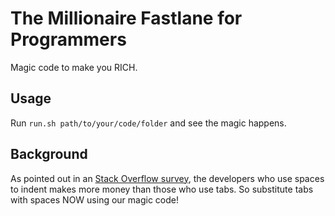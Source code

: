 # The Millionaire Fastlane for Programmers
Magic code to make you RICH.

## Usage
Run `run.sh path/to/your/code/folder` and see the magic happens.

## Background
As pointed out in an [Stack Overflow survey](https://stackoverflow.blog/2017/06/15/developers-use-spaces-make-money-use-tabs/), the developers who use spaces to indent makes more money than those who use tabs. So substitute tabs with spaces NOW using our magic code!
